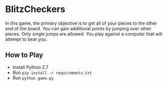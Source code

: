 # BlitzCheckers
In this game, the primary objective is to get all of your pieces to the other end of the board. You can gain additional points by jumping over other pieces. Only 
single jumps are allowed. You play against a computer that will attempt to beat you.

## How to Play
- Install Python 2.7
- Run `pip install -r requirements.txt`
- Run `python game.py`
